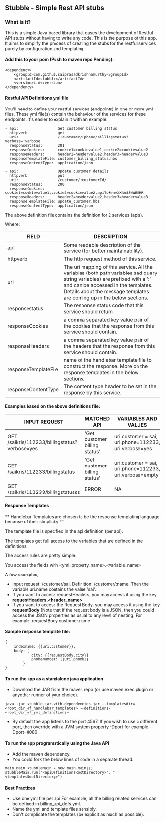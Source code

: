 ## Stubble - Simple Rest API stubs

### What is it?
This is a simple Java based library that eases the development of Restful API stubs without having to write any code.
This is the purpose of this app.
It aims to simplify the process of creating the stubs for the restful services purely by configuration and templating.

#### Add this to your pom (Push to maven repo Pending):

```
<dependency>
    <groupId>com.github.saiprasadkrishnamurthy</groupId>
    <artifactId>stubble</artifactId>
    <version>1.0</version>
</dependency>
```

#### Restful API Definitions yml file

You'll need to define your restful services (endpoints) in one or more yml files. These yml file(s) contain the behaviour of the services
for these endpoints. It's easier to explain it with an example:

```
- api:                  Get customer billing status
  httpverb:             get
  uri:                  /:customer/:phone/billingstatus?verbose=:verbose
  responseStatus:       201
  responseCookies:      cookie1=cookievalue1,cookie2=cookievalue2
  responseHeaders:      header2=headervalue2,header3=headervalue3
  responseTemplateFile: customer_billing_status.hbs
  responseContentType:  application/json

- api:                  Update customer details
  httpverb:             put
  uri:                  /customer/:customerId/
  responseStatus:       200
  responseCookies:      cookie1=cookievalue1,cookie2=cookievalue2,apiToken=XXAASSWWEERR
  responseHeaders:      header2=headervalue2,header3=headervalue3
  responseTemplateFile: update_customer.hbs
  responseContentType:  application/json
```

The above definition file contains the definition for 2 services (apis).

Where:

FIELD       |   DESCRIPTION |
------------|---------------|
api         |  Some readable description of the service (for better maintainability).|
httpverb    |  The http request method of this service.     |
uri | The uri mapping of this service. All the variables (both path variables and query string variables) are prefixed with a ':' and can be accessed in the templates. Details about the message templates are coming up in the below sections.  
responsestatus| The response status code that this service should return    |
responseCookies |   a comma separated key value pair of the cookies that the response from this service should contain. |
responseHeaders |   a comma separated key value pair of the headers that the response from this service should contain. |
responseTemplateFile | name of the handlebar template file to construct the response. More on the response templates in the below sections.|
responseContentType | The content type header to be set in the response by this service.|


#### Examples based on the above definitions file:
INPUT REQUEST           |   MATCHED API | VARIABLES AND VALUES |
------------------------|---------------| ---------------------|
GET /saikris/112233/billingstatus?verbose=yes |'Get customer billing status' | uri.customer = sai, uri.phone=112233, uri.verbose=yes|
GET /saikris/112233/billingstatus |'Get customer billing status' | uri.customer = sai, uri.phone=112233, uri.verbose=empty|
GET /saikris/112233/billingstatusss | ERROR | NA |


#### Response Templates

** Handlebar Templates are chosen to be the response templating language because of their simplicity **

The template file is specified in the api definition (per api).

The templates get full access to the variables that are defined in the definitions
 
The access rules are pretty simple:

You access the fields with <yml_property_name>.<variable_name>

A few examples, 
* Input request: /customer/sai, Definition: /customer/:name. Then the variable uri.name contains the value 'sai'.
* If you want to access requestHeaders, you may access it using the key **requestHeaders.<header_name>**
* If you want to access the Request Body, you may access it using the key **requestBody** [Note that 
if the request body is a JSON, then you could access the JSON properties as usual to any level of nesting. For example: requestBody.customer.name

#### Sample response template file:

```
{
    indexname: {{uri.customer}},
    body: {
            city: {{requestBody.city}}
            phoneNumber: {{uri.phone}}
        }
}
```

#### To run the app as a standalone java application

* Download the JAR from the maven repo (or use maven exec plugin or anyother runner of your choice).
``` 
java -jar stubble-jar-with-dependencies.jar --templatesdir=<root_dir_of_handlebar_templates> --definitions=<root_dir_of_yml_definitions> 
```
* By default the app listens to the port 4567. If you wish to use a different port, then override with a JVM system property -Dport
 for example -Dport=8080
 
 
#### To run the app programatically using the Java API

* Add the maven dependency.
* You could fork the below lines of code in a separate thread.
```
main.Main stubbleMain = new main.Main();
stubbleMain.run("<apiDefinitionsRootDirectory>", "<templatesRootDirectory>")
```
#### Best Practices

* Use one yml file per api For example, all the billing related services can be defined in billing_api_defs.yml.
* Name the yml and template files sensibly.
* Don't complicate the templates (be explicit as much as possible).





  





 



  
  
  
  







